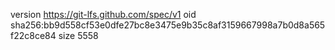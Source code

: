 version https://git-lfs.github.com/spec/v1
oid sha256:bb9d558cf53e0dfe27bc8e3475e9b35c8af3159667998a7b0d8a565f22c8ce84
size 5558
